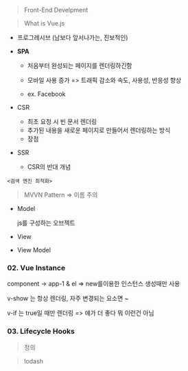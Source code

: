 > Front-End Develpment

> What is Vue.js

- 프로그레시브 (남보다 앞서나가는, 진보적인)

- **SPA**

  - 처음부터 완성되는 페이지를 렌더링하긴함

  - 모바일 사용 증가 => 트래픽 감소와 속도, 사용성, 반응성 향상

  - ex. Facebook

- CSR
  - 최초 요청 시 빈 문서 렌더링
  - 추가된 내용을 새로운 페이지로 만들어서 렌더링하는 방식
  - 장점
- SSR
  - CSR의 반대 개념

```text
<검색 엔진 최적화>

```



> MVVN Pattern => 이름 주의

- Model

  js를 구성하는 오브젝트

- View

- View Model





### 02. Vue Instance

component -> app-1 & el => new를이용한 인스턴스 생성때만 사용



v-show 는 항상 렌더링, 자주 변경되는 요소면 ~

v-if 는 true일 때만 렌더링 => 얘가 더 좋다 뭐 이런건 아님



### 03. Lifecycle Hooks

> 정의



> lodash

